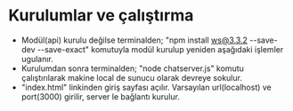 

# Kurulumlar ve çalıştırma

- Modül(api) kurulu değilse terminalden; "npm install ws@3.3.2 --save-dev --save-exact" komutuyla modül kurulup yeniden aşağıdaki işlemler ugulanır.
- Kurulumdan sonra terminalden; "node chatserver.js" komutu çalıştırılarak makine local de sunucu olarak devreye sokulur.
- "index.html" linkinden giriş sayfası açılır. Varsayılan url(localhost) ve port(3000) girilir, server le bağlantı kurulur.
